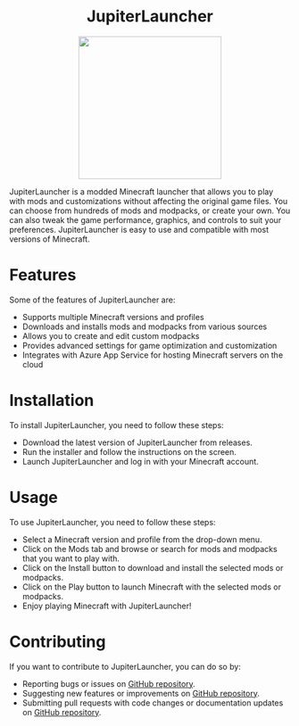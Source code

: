 <h1 align="center">JupiterLauncher</h1>
  <p align="center">
    <img align="center" src="https://github.com/JupiterTechnologiesInc/JupiterLauncher/assets/140764285/600f0e23-8b03-4e91-88a6-1fa3354ebf54" 
  width="256" height="256" />
  </p>
  
JupiterLauncher is a modded Minecraft launcher that allows you to play with mods and customizations without affecting the original game files. You can choose from hundreds of mods and modpacks, or create your own. You can also tweak the game performance, graphics, and controls to suit your preferences. JupiterLauncher is easy to use and compatible with most versions of Minecraft.

# Features

Some of the features of JupiterLauncher are:

- Supports multiple Minecraft versions and profiles
- Downloads and installs mods and modpacks from various sources
- Allows you to create and edit custom modpacks
- Provides advanced settings for game optimization and customization
- Integrates with Azure App Service for hosting Minecraft servers on the cloud
  
# Installation

To install JupiterLauncher, you need to follow these steps:

- Download the latest version of JupiterLauncher from releases.
- Run the installer and follow the instructions on the screen.
- Launch JupiterLauncher and log in with your Minecraft account.
  
# Usage

To use JupiterLauncher, you need to follow these steps:

- Select a Minecraft version and profile from the drop-down menu.
- Click on the Mods tab and browse or search for mods and modpacks that you want to play with.
- Click on the Install button to download and install the selected mods or modpacks.
- Click on the Play button to launch Minecraft with the selected mods or modpacks.
- Enjoy playing Minecraft with JupiterLauncher!

# Contributing

If you want to contribute to JupiterLauncher, you can do so by:

- Reporting bugs or issues on [GitHub repository](https://github.com/JupiterTechnologiesInc/JupiterLauncher).
- Suggesting new features or improvements on [GitHub repository](https://github.com/JupiterTechnologiesInc/JupiterLauncher).
- Submitting pull requests with code changes or documentation updates on [GitHub repository](https://github.com/JupiterTechnologiesInc/JupiterLauncher).
